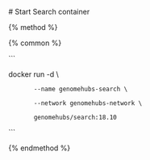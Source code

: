 \# Start Search container

{% method %}

{% common %}

\`\`\`

docker run -d \

           --name genomehubs-search \

           --network genomehubs-network \

           genomehubs/search:18.10

\`\`\`

{% endmethod %}











